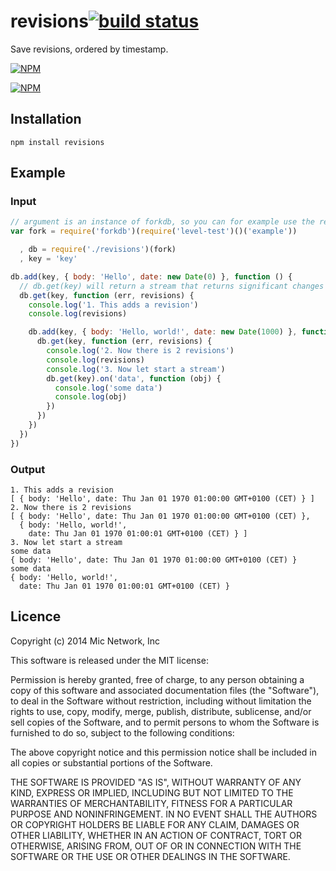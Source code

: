 # revisions[![build status](https://secure.travis-ci.org/micnews/revisions.svg)](http://travis-ci.org/micnews/revisions)

Save revisions, ordered by timestamp.

[![NPM](https://nodei.co/npm/revisions.png?downloads&stars)](https://nodei.co/npm/revisions/)

[![NPM](https://nodei.co/npm-dl/revisions.png)](https://nodei.co/npm/revisions/)

## Installation

```
npm install revisions
```

## Example

### Input

```javascript
// argument is an instance of forkdb, so you can for example use the replication from fork
var fork = require('forkdb')(require('level-test')()('example'))

  , db = require('./revisions')(fork)
  , key = 'key'

db.add(key, { body: 'Hello', date: new Date(0) }, function () {
  // db.get(key) will return a stream that returns significant changes
  db.get(key, function (err, revisions) {
    console.log('1. This adds a revision')
    console.log(revisions)

    db.add(key, { body: 'Hello, world!', date: new Date(1000) }, function () {
      db.get(key, function (err, revisions) {
        console.log('2. Now there is 2 revisions')
        console.log(revisions)
        console.log('3. Now let start a stream')
        db.get(key).on('data', function (obj) {
          console.log('some data')
          console.log(obj)
        })
      })
    })
  })
})
```

### Output

```
1. This adds a revision
[ { body: 'Hello', date: Thu Jan 01 1970 01:00:00 GMT+0100 (CET) } ]
2. Now there is 2 revisions
[ { body: 'Hello', date: Thu Jan 01 1970 01:00:00 GMT+0100 (CET) },
  { body: 'Hello, world!',
    date: Thu Jan 01 1970 01:00:01 GMT+0100 (CET) } ]
3. Now let start a stream
some data
{ body: 'Hello', date: Thu Jan 01 1970 01:00:00 GMT+0100 (CET) }
some data
{ body: 'Hello, world!',
  date: Thu Jan 01 1970 01:00:01 GMT+0100 (CET) }
```

## Licence

Copyright (c) 2014 Mic Network, Inc

This software is released under the MIT license:

Permission is hereby granted, free of charge, to any person obtaining a copy
of this software and associated documentation files (the "Software"), to deal
in the Software without restriction, including without limitation the rights
to use, copy, modify, merge, publish, distribute, sublicense, and/or sell
copies of the Software, and to permit persons to whom the Software is
furnished to do so, subject to the following conditions:

The above copyright notice and this permission notice shall be included in
all copies or substantial portions of the Software.

THE SOFTWARE IS PROVIDED "AS IS", WITHOUT WARRANTY OF ANY KIND, EXPRESS OR
IMPLIED, INCLUDING BUT NOT LIMITED TO THE WARRANTIES OF MERCHANTABILITY,
FITNESS FOR A PARTICULAR PURPOSE AND NONINFRINGEMENT. IN NO EVENT SHALL THE
AUTHORS OR COPYRIGHT HOLDERS BE LIABLE FOR ANY CLAIM, DAMAGES OR OTHER
LIABILITY, WHETHER IN AN ACTION OF CONTRACT, TORT OR OTHERWISE, ARISING FROM,
OUT OF OR IN CONNECTION WITH THE SOFTWARE OR THE USE OR OTHER DEALINGS IN
THE SOFTWARE.
